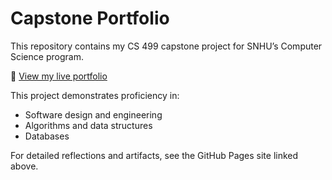 # Capstone Portfolio

This repository contains my CS 499 capstone project for SNHU’s Computer Science program.

🔗 [View my live portfolio](https://yourusername.github.io/your-repo/)

This project demonstrates proficiency in:
- Software design and engineering
- Algorithms and data structures
- Databases

For detailed reflections and artifacts, see the GitHub Pages site linked above.
